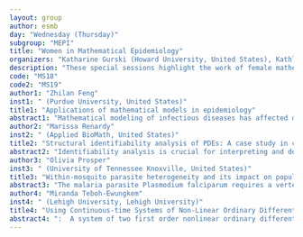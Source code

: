 ```yaml
---
layout: group
author: esmb
day: "Wednesday (Thursday)"
subgroup: "MEPI"
title: "Women in Mathematical Epidemiology"
organizers: "Katharine Gurski (Howard University, United States), Kathleen Hoffman (University of Maryland, Baltimore County, United States)"
description: "These special sessions highlight the work of female mathematicians working in the field of epidemiology who are also in the AWM Women in Mathematical Biology (WIMB) research network. The global pandemic has put a spotlight on epidemiological research and the value of mathematical models to predict the time course of the disease dynamics in the presence of vaccines, treatments, and behavior adaptation such as social distancing. These special sessions feature female researchers in epidemiology working on a wide variety of diseases such as HIV, COVID-19, MERS, Ebola, and Malaria. The types of models considered span ODE models, PDE models, and stochastic models. population models, agent-based models as well as within host models and between host models. These special sessions provide a broad sampling of current work in mathematical epidemiology and demonstrates the growth of the Women in Mathematical Biology network."
code: "MS18"
code2: "MS19"
author1: "Zhilan Feng"
inst1: " (Purdue University, United States)"
title1: "Applications of mathematical models in epidemiology"
abstract1: "Mathematical modeling of infectious diseases has affected disease control policy throughout the developed world. Policy goals vary with disease and setting, but preventing outbreaks is common. In this talk, I will present several examples to demonstrate how various models can be used to answer questions related to disease control and prevention for specific diseases in real populations. These models are systems of integral and/or differential equations. The mathematical results are motivated to address specific biological questions."
author2: "Marissa Renardy"
inst2: " (Applied BioMath, United States)"
title2: "Structural identifiability analysis of PDEs: A case study in continuous age-structured epidemic models"
abstract2: "Identifiability analysis is crucial for interpreting and determining confidence in model parameter values and to provide biologically relevant predictions. Structural identifiability analysis, in which one assumes data to be noiseless and arbitrarily fine-grained, has been extensively studied in the context of ordinary differential equation (ODE) models, but has not yet been widely explored for age-structured partial differential equation (PDE) models. These models present additional difficulties due to increased number of variables and partial derivatives as well as the presence of boundary conditions. In this work, we establish a pipeline for structural identifiability analysis of age-structured PDE models using a differential algebra framework and derive identifiability results for specific age-structured models. We use epidemic models to demonstrate this framework because of their wide-spread use in many different diseases and for the corresponding parallel work previously done for ODEs. In our application of the identifiability analysis pipeline, we focus on a Susceptible-Exposed-Infected model for which we compare identifiability results for a PDE and corresponding ODE system and explore effects of age-dependent parameters on identifiability. We also show how practical identifiability analysis can be applied in this example."
author3: "Olivia Prosper"
inst3: " (University of Tennessee Knoxville, United States)"
title3: "Within-mosquito parasite heterogeneity and its impact on population-level malaria transmission"
abstract3: "The malaria parasite Plasmodium falciparum requires a vertebrate host and a female Anopheles mosquito to complete a full life cycle, with sexual reproduction occurring in the mosquito. This sexual stage of the parasite life cycle allows for the production of genetically novel parasites. In the meantime, a mosquito’s biology creates bottlenecks in the infecting parasites’ development. In earlier work, we developed a stochastic model of within-mosquito parasite dynamics and the generation of parasite diversity within a mosquito. We demonstrated the importance of heterogeneity in parasite dynamics across a population of mosquitoes on estimates of parasite diversity.  Here, we investigate the implications of this heterogeneity on population-level transmission dynamics of malaria."
author4: "Miranda Teboh-Ewungkem"
inst4: " (Lehigh University, Lehigh University)"
title4: "Using Continuous-time Systems of Non-Linear Ordinary Differential Equations to study Removal of Mosquito-Breeding Site Density Under Community Action and Temperature Effects"
abstract4: ":  A system of two first order nonlinear ordinary differential equations is used to model and theoretically investigate the dynamics of the formation of mosquito breeding sites in a uniform environment. The model captures the dynamic interplay between community action, climatic factors, and the availability of mosquito breeding sites. The developed model is analysed using standard methods in nonlinear dynamical systems' theory. Model results show that it is possible to attempt the problem of the dynamics of formation of breeding sites by considering the level of human consciousness as measured through human response to community action. Different feedback response functions are used to excite the breeding site removal and community action. For the case where the response functionals are both constants, we identify an indicator function whose size can indicate whether in the long run, community action can lead to the removal and elimination of breeding sites near human habitats. Using a predictor-corrector procedure that fits real climatic data to a continuous periodic function, we demonstrate how climatic variables can be included in the model and how models for the time variation of temperature and precipitation in a given area can be constructed just by appropriately choosing the parameters of a sinusoidal function and then correcting the output using nonlinear least squares analysis. Numerical simulation results are used to complement our analytical results."
---
```

